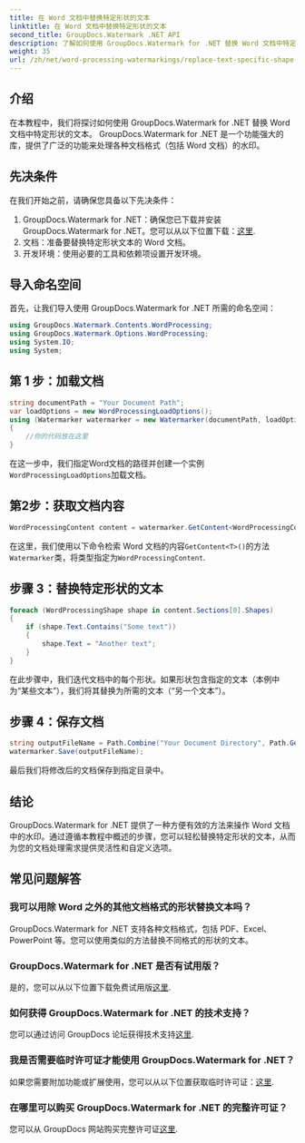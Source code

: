 ```yaml
---
title: 在 Word 文档中替换特定形状的文本
linktitle: 在 Word 文档中替换特定形状的文本
second_title: GroupDocs.Watermark .NET API
description: 了解如何使用 GroupDocs.Watermark for .NET 替换 Word 文档中特定形状的文本。请按照我们的分步教程进行操作。
weight: 35
url: /zh/net/word-processing-watermarkings/replace-text-specific-shape-word-docs/
---
```

## 介绍
在本教程中，我们将探讨如何使用 GroupDocs.Watermark for .NET 替换 Word 文档中特定形状的文本。 GroupDocs.Watermark for .NET 是一个功能强大的库，提供了广泛的功能来处理各种文档格式（包括 Word 文档）的水印。
## 先决条件
在我们开始之前，请确保您具备以下先决条件：
1.  GroupDocs.Watermark for .NET：确保您已下载并安装 GroupDocs.Watermark for .NET。您可以从以下位置下载：[这里](https://releases.groupdocs.com/Watermark/net/).
2. 文档：准备要替换特定形状文本的 Word 文档。
3. 开发环境：使用必要的工具和依赖项设置开发环境。

## 导入命名空间
首先，让我们导入使用 GroupDocs.Watermark for .NET 所需的命名空间：
```csharp
using GroupDocs.Watermark.Contents.WordProcessing;
using GroupDocs.Watermark.Options.WordProcessing;
using System.IO;
using System;
```
## 第 1 步：加载文档
```csharp
string documentPath = "Your Document Path";
var loadOptions = new WordProcessingLoadOptions();
using (Watermarker watermarker = new Watermarker(documentPath, loadOptions))
{
    //你的代码放在这里
}
```
在这一步中，我们指定Word文档的路径并创建一个实例`WordProcessingLoadOptions`加载文档。
## 第2步：获取文档内容
```csharp
WordProcessingContent content = watermarker.GetContent<WordProcessingContent>();
```
在这里，我们使用以下命令检索 Word 文档的内容`GetContent<T>()`的方法`Watermarker`类，将类型指定为`WordProcessingContent`.
## 步骤 3：替换特定形状的文本
```csharp
foreach (WordProcessingShape shape in content.Sections[0].Shapes)
{
    if (shape.Text.Contains("Some text"))
    {
        shape.Text = "Another text";
    }
}
```
在此步骤中，我们迭代文档中的每个形状。如果形状包含指定的文本（本例中为“某些文本”），我们将其替换为所需的文本（“另一个文本”）。
## 步骤 4：保存文档
```csharp
string outputFileName = Path.Combine("Your Document Directory", Path.GetFileName(documentPath));
watermarker.Save(outputFileName);
```
最后我们将修改后的文档保存到指定目录中。

## 结论
GroupDocs.Watermark for .NET 提供了一种方便有效的方法来操作 Word 文档中的水印。通过遵循本教程中概述的步骤，您可以轻松替换特定形状的文本，从而为您的文档处理需求提供灵活性和自定义选项。
## 常见问题解答
### 我可以用除 Word 之外的其他文档格式的形状替换文本吗？
GroupDocs.Watermark for .NET 支持各种文档格式，包括 PDF、Excel、PowerPoint 等。您可以使用类似的方法替换不同格式的形状的文本。
### GroupDocs.Watermark for .NET 是否有试用版？
是的，您可以从以下位置下载免费试用版[这里](https://releases.groupdocs.com/).
### 如何获得 GroupDocs.Watermark for .NET 的技术支持？
您可以通过访问 GroupDocs 论坛获得技术支持[这里](https://forum.groupdocs.com/c/watermark/19).
### 我是否需要临时许可证才能使用 GroupDocs.Watermark for .NET？
如果您需要附加功能或扩展使用，您可以从以下位置获取临时许可证：[这里](https://purchase.groupdocs.com/temporary-license/).
### 在哪里可以购买 GroupDocs.Watermark for .NET 的完整许可证？
您可以从 GroupDocs 网站购买完整许可证[这里](https://purchase.groupdocs.com/buy).